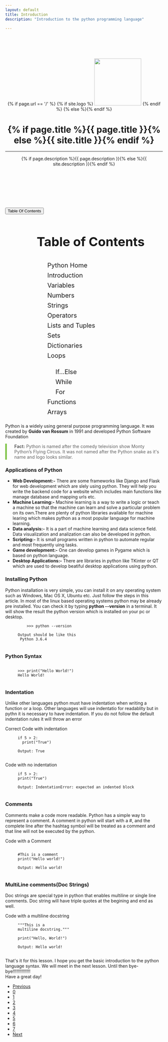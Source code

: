 ```yaml
---
layout: default
title: Introduction
description: "Introduction to the python programming language"

---
```


<!-- Page Header -->
<header class="intro-header" style="background-image: url('{{ site.baseurl }}/{% if page.header-img %}{{ page.header-img }}{% else %}{{ site.header-img }}{% endif %}')">
    <div class="container">
        <div class="row">
            <div class="col-lg-8 col-lg-offset-2 col-md-10 col-md-offset-1">
                <div class="site-heading" style="padding: 75px 0">
					{% if page.url == '/' %}
					{% if site.logo %}
					<img src= "{{ site.logo }}" style="height: 150px">
					{% endif %}	
					{% else %}{% endif %}	
                    <h1>{% if page.title %}{{ page.title }}{% else %}{{ site.title }}{% endif %}</h1>
                    <hr class="small">
                    <span class="subheading">{% if page.description %}{{ page.description }}{% else %}{{ site.description }}{% endif %}</span>
                </div>
            </div>
        </div>
    </div>
</header>

<div class="container">
	<div class="row">
		<div class="col-lg-8 col-lg-offset-2 col-md-10 col-md-offset-1">
			<button type="button" class="btn btn-outline-primary" data-toggle="collapse" data-target="#toc">Table Of Contents</button>
  <div id="toc" class="collapse" align="left" style="margin-left: 20%; line-height: 1.6; font-size: 20px;">
      <h1>Table of Contents</h1>
	<ol class="list-group list-group-flush">
		<a href="/projects/project1"><li class="list-group-item">Python Home</li></a>
		<a href="/pages/introduction2/"><li class="list-group-item active">Introduction</li></a>
		<a href="/pages/variables/"><li class="list-group-item">Variables</li></a>
		<a href="/pages/numbers/"><li class="list-group-item">Numbers</li></a>
		<a href="/pages/strings4/"><li class="list-group-item">Strings</li></a>
		<a href="/pages/operators5/"><li class="list-group-item">Operators</li></a>
		<a href="/pages/lists_tuples6/"><li class="list-group-item">Lists and Tuples</li></a>
		<a href="#"><li class="list-group-item">Sets</li></a>
		<a href="#"><li class="list-group-item">Dictionaries</li></a>
		<a href="#"><li class="list-group-item">Loops</li></a>
		<ul>
			<a href="#"><li class="list-group-item">If...Else</li></a>
			<a href="#"><li class="list-group-item">While</li></a>
			<a href="#"><li class="list-group-item">For</li></a>
		</ul>
		<a href="#"><li class="list-group-item">Functions</li></a>
		<a href="#"><li class="list-group-item">Arrays</li></a>
	</ol>
      </div>



<div class="maincontent">
      <p>Python is a widely using general purpose programming language. It was created by <b>Guido van Rossum</b> in 1991 and developed Python Software Foundation</p>
      <blockquote style="border-left: 5px solid #7dc246; margin: 10px 0;padding-left: 1.5rem; display: block;">
      	<p>
      		<strong>Fact:</strong>
      		Python is named after the comedy television show Monty Python’s Flying Circus. It was not named after the Python snake as it's name and logo looks similar.
      	</p>
      </blockquote>
      <h3>Applications of Python</h3>
      <ul>
      	<li><b>Web Development:-</b> There are some frameworks like Django and Flask for web development which are slely using python. They will help you write the backend code for a website which includes main functions like manage database and mapping urls etc.</li>

<li><b>Machine Learning:-</b> Machine learning is a way to write a logic or teach a machine so that the machine can learn and solve a particular problem on its own.There are plenty of python libraries available for machine learing which makes python as a most popular language for machine learning.</li>
      	<li><b>Data analysis:-</b> It is a part of machine learning and data science field. Data visualization and analization can also be developed in python.</li>
      	<li><b>Scripting:-</b> It is small programs written in python to automate regular and most frequently uing tasks.</li>
      	<li><b>Game development:-</b> One can develop games in Pygame which is based on python language.</li>
      	<li><b>Desktop Applications:-</b> There are libraries in python like TKinter or QT which are used to develop beatiful desktop applications using python.</li>
      </ul>
      <h3>Installing Python</h3>
      <p>Python installation is very simple, you can install it on any operating system such as Windows, Mac OS X, Ubuntu etc. Just follow the steps in this article<a href="https://realpython.com/installing-python/"></a>. In most of the linux based operating systems python may be already pre installed. You can check it by typing <b>python --version</b> in a terminal. It will show the result the python version which is installed on your pc or desktop.</p>
      <figure class="highlight"><pre><code class="language-python" data-lang="python">    <span class="kn">>>> python --version</span>
      <br /><span>Output should be like this</span>
<span class="kn"> Python 3.6.4</span>
    </code></pre></figure>
    <h3>Python Syntax</h3>
    <p>
	<figure class="highlight"><pre><code class="language-python" data-lang="python">    
<span class="kn">>>> print("Hello World!")</span>
<span class="kn">Hello World!</span>
    </code></pre></figure>
   </p>
   <h3>Indentation</h3>
   <p>Unlike other languages python must have indentation when writing a function or a loop. Other languages will use indentatio for readablity but in pythn it is necessary to have indentation. If you do not follow the default indentation rules it will throw an error</p>
   Correct Code with indentation
   <figure class="highlight"><pre><code class="language-python" data-lang="python">if 5 > 2:
&nbsp;&nbsp;print("True")<br />
<span class="kn">Output: True</span>
    </code></pre></figure>
    
  Code with no indentation
   <figure class="highlight"><pre><code class="language-python" data-lang="python">if 5 > 2:
print("True")<br />
<span class="kn">Output: IndentationError: expected an indented block</span>
    </code></pre></figure>
    
   <h3>Comments</h3>
   <p>Comments make a code more readable. Python has a simple way to represent a comment. A comment in python will start with a #, and the complete line after the hashtag symbol will be treated as a comment and that line will not be executed by the python.</p>
   Code with a Comment
   <figure class="highlight"><pre><code class="language-python" data-lang="python">
#This is a comment 
print("Hello world!")<br />
<span class="kn">Output: Hello world!</span>
    </code></pre></figure>
    
   <h3>MultiLine comments(Doc Strings)</h3>
   <p>Doc strings are special type in python that enables multiline or single line comments. Doc string will have triple quotes at the begining and end as well.</p>
   Code with a multiline docstring
   <figure class="highlight"><pre><code class="language-python" data-lang="python">"""This is a 
multiline docstring."""<br/>
print("Hello, World!")<br />
<span class="kn">Output: Hello world!</span>
    </code></pre></figure>
    <p>That's it for this lesson. I hope you get the basic introduction to the python language syntax. We will meet in the next lesson. Until then bye-bye!!!!!!!!!!!!!! <br/> Have a great day!</p>
  
  <ul class="pagination justify-content-center">
  <li class="page-item"><a class="page-link" href="/projects/project1">Previous</a></li>
  <li class="page-item "><a class="page-link" href="/projects/project1">0</a></li>
  <li class="page-item active"><a class="page-link" href="/pages/introduction2/">1</a></li>
  <li class="page-item"><a class="page-link" href="/pages/variables/">2</a></li>
  <li class="page-item"><a class="page-link" href="/pages/numbers/">3</a></li>
  <li class="page-item"><a class="page-link" href="/pages/strings4/">4</a></li>
  <li class="page-item"><a class="page-link" href="/pages/operators5/">5</a></li>
  <li class="page-item"><a class="page-link" href="/pages/lists_tuples6/">6</a></li>
  <li class="page-item"><a class="page-link" href="#">7</a></li>
  <li class="page-item"><a class="page-link" href="/pages/variables/">Next</a></li>
  </ul>
</div>
  
</div>
	</div>
</div>









